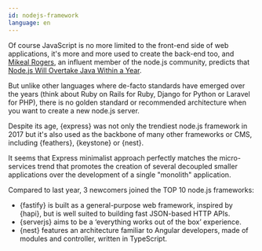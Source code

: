 ```yaml
---
id: nodejs-framework  
language: en
---
```


Of course JavaScript is no more limited to the front-end side of web applications, it's more and more used to create the back-end too, and [Mikeal Rogers](https://github.com/mikeal), an influent member of the node.js community, predicts that [Node.js Will Overtake Java Within a Year](https://thenewstack.io/open-source-profile-mikeal-rogers-node-js/).

But unlike other languages where de-facto standards have emerged over the years (think about Ruby on Rails for Ruby, Django for Python or Laravel for PHP), there is no golden standard or recommended architecture when you want to create a new node.js server.

Despite its age, {express} was not only the trendiest node.js framework in 2017 but it's also used as the backbone of many other frameworks or CMS, including {feathers}, {keystone} or {nest}.

It seems that Express minimalist approach perfectly matches the micro-services trend that promotes the creation of several decoupled smaller applications over the development of a single "monolith" application.

Compared to last year, 3 newcomers joined the TOP 10 node.js frameworks:

* {fastify} is built as a general-purpose web framework, inspired by {hapi}, but is well suited to building fast JSON-based HTTP APIs.
* {serverjs} aims to be a ‘everything works out of the box’ experience.
* {nest} features an architecture familiar to Angular developers, made of modules and controller, written in TypeScript.

